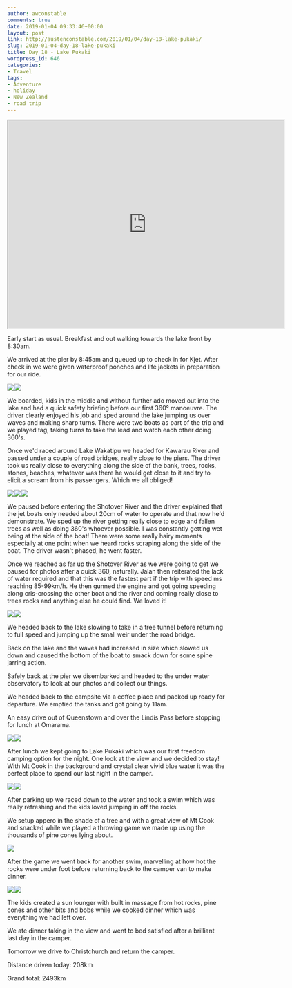 ```yaml
---
author: awconstable
comments: true
date: 2019-01-04 09:33:46+00:00
layout: post
link: http://austenconstable.com/2019/01/04/day-18-lake-pukaki/
slug: 2019-01-04-day-18-lake-pukaki
title: Day 18 - Lake Pukaki
wordpress_id: 646
categories:
- Travel
tags:
- Adventure
- holiday
- New Zealand
- road trip
---
```


<iframe src="https://www.google.com/maps/d/embed?mid=1kDjIystvPOu7TyMXh_XWaxcW6E4BPiB5&w=640&h=480" width="640" height="480"></iframe>

Early start as usual. Breakfast and out walking towards the lake front by 8:30am.

We arrived at the pier by 8:45am and queued up to check in for Kjet. After check in we were given waterproof ponchos and life jackets in preparation for our ride.

![](../../../images/2019/01/img_3406.jpg)![](../../../images/2019/01/img_3409.jpg)

We boarded, kids in the middle and without further ado moved out into the lake and had a quick safety briefing before our first 360° manoeuvre. The driver clearly enjoyed his job and sped around the lake jumping us over waves and making sharp turns. There were two boats as part of the trip and we played tag, taking turns to take the lead and watch each other doing 360's.

Once we'd raced around Lake Wakatipu we headed for Kawarau River and passed under a couple of road bridges, really close to the piers. The driver took us really close to everything along the side of the bank, trees, rocks, stones, beaches, whatever was there he would get close to it and try to elicit a scream from his passengers. Which we all obliged!

![](../../../images/2019/01/img_3417.jpg)![](../../../images/2019/01/img_3412.jpg)![](../../../images/2019/01/img_3418.jpg)

We paused before entering the Shotover River and the driver explained that the jet boats only needed about 20cm of water to operate and that now he'd demonstrate. We sped up the river getting really close to edge and fallen trees as well as doing 360's whoever possible. I was constantly getting wet being at the side of the boat! There were some really hairy moments especially at one point when we heard rocks scraping along the side of the boat. The driver wasn't phased, he went faster.

Once we reached as far up the Shotover River as we were going to get we paused for photos after a quick 360, naturally. Jalan then reiterated the lack of water required and that this was the fastest part if the trip with speed ms reaching 85-99km/h. He then gunned the engine and got going speeding along cris-crossing the other boat and the river and coming really close to trees rocks and anything else he could find. We loved it!

![](../../../images/2019/01/img_3426.jpg)![](../../../images/2019/01/img_3420.jpg)

We headed back to the lake slowing to take in a tree tunnel before returning to full speed and jumping up the small weir under the road bridge.

Back on the lake and the waves had increased in size which slowed us down and caused the bottom of the boat to smack down for some spine jarring action.

Safely back at the pier we disembarked and headed to the under water observatory to look at our photos and collect our things.

We headed back to the campsite via a coffee place and packed up ready for departure. We emptied the tanks and got going by 11am.

An easy drive out of Queenstown and over the Lindis Pass before stopping for lunch at Omarama.

![](../../../images/2019/01/img_3436.jpg)![](../../../images/2019/01/img_3434.jpg)

After lunch we kept going to Lake Pukaki which was our first freedom camping option for the night. One look at the view and we decided to stay! With Mt Cook in the background and crystal clear vivid blue water it was the perfect place to spend our last night in the camper.

![](../../../images/2019/01/img_3441.jpg)![](../../../images/2019/01/img_3444.jpg)

After parking up we raced down to the water and took a swim which was really refreshing and the kids loved jumping in off the rocks.

We setup appero in the shade of a tree and with a great view of Mt Cook and snacked while we played a throwing game we made up using the thousands of pine cones lying about.

![](../../../images/2019/01/img_3450.jpg)

After the game we went back for another swim, marvelling at how hot the rocks were under foot before returning back to the camper van to make dinner.

![](../../../images/2019/01/img_3463.jpg)![](../../../images/2019/01/img_3461.jpg)

The kids created a sun lounger with built in massage from hot rocks, pine cones and other bits and bobs while we cooked dinner which was everything we had left over.

We ate dinner taking in the view and went to bed satisfied after a brilliant last day in the camper.

Tomorrow we drive to Christchurch and return the camper.

Distance driven today: 208km

Grand total: 2493km
